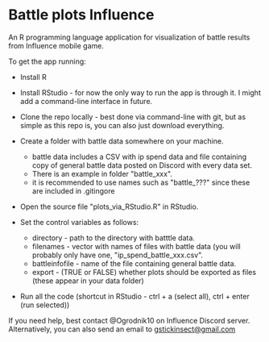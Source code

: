 # Battle plots Influence
An R programming language application for visualization of battle results from Influence mobile game.

To get the app running:
- Install R
- Install RStudio - for now the only way to run the app is through it. I might add a command-line interface in future.
- Clone the repo locally - best done via command-line with git, but as simple as this repo is, you can also just download everything.
- Create a folder with battle data somewhere on your machine.
  - battle data includes a CSV with ip spend data and file containing copy of general battle data posted on Discord with every data set.
  - There is an example in folder "battle_xxx".
  - it is recommended to use names such as "battle_???" since these are included in .gitingore
- Open the source file "plots_via_RStudio.R" in RStudio.
- Set the control variables as follows:
  - directory - path to the directory with batttle data.
  - filenames - vector with names of files with battle data (you will probably only have one, "ip_spend_battle_xxx.csv".
  - battleinfofile - name of the file containing general battle data.
  - export - (TRUE or FALSE) whether plots should be exported as files (these appear in your data folder)

- Run all the code (shortcut in RStudio - ctrl + a (select all), ctrl + enter (run selected))


If you need help, best contact @Ogrodnik10 on Influence Discord server.
Alternatively, you can also send an email to gstickinsect@gmail.com
